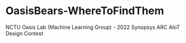 # OasisBears-WhereToFindThem
NCTU Oasis Lab (Machine Learning Group) - 2022 Synopsys ARC AIoT Design Contest
